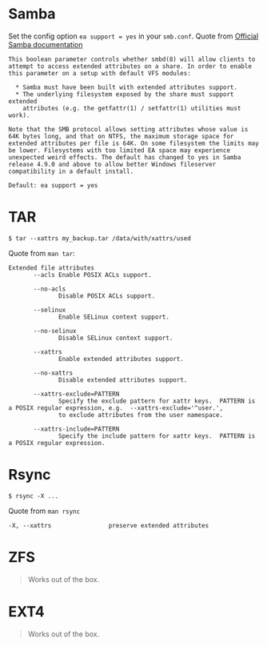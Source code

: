 # Samba

Set the config option `ea support = yes` in your `smb.conf`.
Quote from [Official Samba documentation](https://www.samba.org/samba/docs/current/man-html/smb.conf.5.html#idm3356)

```
This boolean parameter controls whether smbd(8) will allow clients to attempt to access extended attributes on a share. In order to enable this parameter on a setup with default VFS modules:

  * Samba must have been built with extended attributes support.
  * The underlying filesystem exposed by the share must support extended
    attributes (e.g. the getfattr(1) / setfattr(1) utilities must work). 

Note that the SMB protocol allows setting attributes whose value is 64K bytes long, and that on NTFS, the maximum storage space for extended attributes per file is 64K. On some filesystem the limits may be lower. Filesystems with too limited EA space may experience unexpected weird effects. The default has changed to yes in Samba release 4.9.0 and above to allow better Windows fileserver compatibility in a default install.

Default: ea support = yes 
```


# TAR

`$ tar --xattrs my_backup.tar /data/with/xattrs/used`

Quote from `man tar`:

```
Extended file attributes
       --acls Enable POSIX ACLs support.

       --no-acls
              Disable POSIX ACLs support.

       --selinux
              Enable SELinux context support.

       --no-selinux
              Disable SELinux context support.

       --xattrs
              Enable extended attributes support.

       --no-xattrs
              Disable extended attributes support.

       --xattrs-exclude=PATTERN
              Specify the exclude pattern for xattr keys.  PATTERN is a POSIX regular expression, e.g.  --xattrs-exclude='^user.',
              to exclude attributes from the user namespace.

       --xattrs-include=PATTERN
              Specify the include pattern for xattr keys.  PATTERN is a POSIX regular expression.
```



# Rsync

`$ rsync -X ...`

Quote from `man rsync`

```
-X, --xattrs                preserve extended attributes
```


# ZFS

> Works out of the box.


# EXT4

> Works out of the box.

